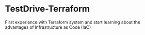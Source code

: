 # TestDrive-Terraform
First experience with Terraform system and start learning about the advantages of Infrastructure as Code (IaC)
